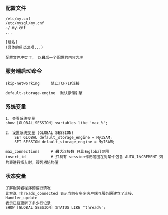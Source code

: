 
### 配置文件
    /etc/my.cnf
    /etc/mysql/my.cnf
    ~/.my.cnf
    ...

    [组名]
    (具体的启动选项...)

    配置文件冲突了， 以最后一个配置的内容为准

### 服务端启动命令

    skip-networking     禁止TCP/IP连接

    default-storage-engine  默认存储引擎

### 系统变量

    1. 查看系统变量
    show [GLOBAL|SESSION] variables like 'max_%';

    2. 设置系统变量 (GLOBAL SESSION)
        SET GLOBAL default_storage_engine = MyISAM;
        SET SESSION default_storage_engine = MyISAM;

    max_connections     # 最大连接数 只具有global范围
    insert_id           # 只具有 session作用范围在对某个包含 AUTO_INCREMENT 列的表进行插入时，该列初始的值

### 状态变量
    了解服务器程序的运行情况
    比方说 Threads_connected 表示当前有多少客户端与服务器建立了连接， Handler_update
    表示已经更新了多少行记录
    SHOW [GLOBAL|SESSION] STATUS LIKE 'thread%';
    
